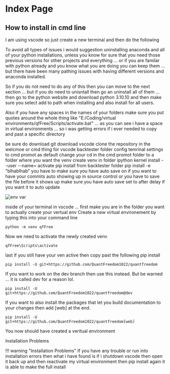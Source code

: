 # Index Page

## How to install in cmd line
I am using vscode so just create a new terminal and then do the following

To avoid all types of issues i would suggestion uninstalling anaconda and all of your python installations, unless you know for sure that you need those previous versions for other projects and everything ... or if you are familar with python already and you know what you are doing you can keep them ... but there have been many pathing issues with having different versions and anaconda installed.

So if you do not need to do any of this then you can move to the next section ... but if you do need to unisntall then go an uninstall all of them ... then go to the python website and download python 3.10.10 and then make sure you select add to path when installing and also install for all users.

Also if you have any spaces in the names of your folders make sure you put quotes around the whole thing like "E:/Coding/virtual environments/qfFree/Scripts/activate.bat" ... as you can see i have a space in virtual environments ... so i was getting errors if i ever needed to copy and past a specific directory

be sure do download git
download vscode
clone the repository in the welcmoe or cmd thing for vscode backtester folder
config temrinal settings to cmd promot as default
change your cd in the cmd promot folder to a folder where you want the venv 
create venv in folder
ipython kernel install --user --name=
activate
pip install from backtester folder pip install -e "blhablhab"
you have to make sure you have auto save on if you want to have your commits auto showing up in source control or you have to save the file before it shows up
make sure you have auto save set to after delay if you want it to auto update
                                
![env var](docs/docs/assets/env_var.png)

inside of your terminal in vscode ... first make you are in the folder you want to actually create your vertual env
Create a new virtual environement by typing this into your command line

```
python -m venv qfFree
```

Now we need to activate the newly created venv
```
qfFree\Scripts\activate
```

last if you still have your ven active then copy past the following pip install
```
pip install -U git+https://github.com/QuantFreedom1022/quantfreedom
```

If you want to work on the dev branch then use this instead. But be warned ... it is called dev for a reason lol.
```
pip install -U git+https://github.com/QuantFreedom1022/quantfreedom@dev
```

If you want to also install the packages that let you build documentation to your changes then add [web] at the end.
```
pip install -U git+https://github.com/QuantFreedom1022/quantfreedom[web]
```

You now should have created a veritual environment

Installation Problems

!!! warning "Installation Problems"
    If you have any trouble or run into installation errors then what i have found is if i shutdown vscode then open it back up and then reactivate my virtual environment then pip install again it is able to make the full install
